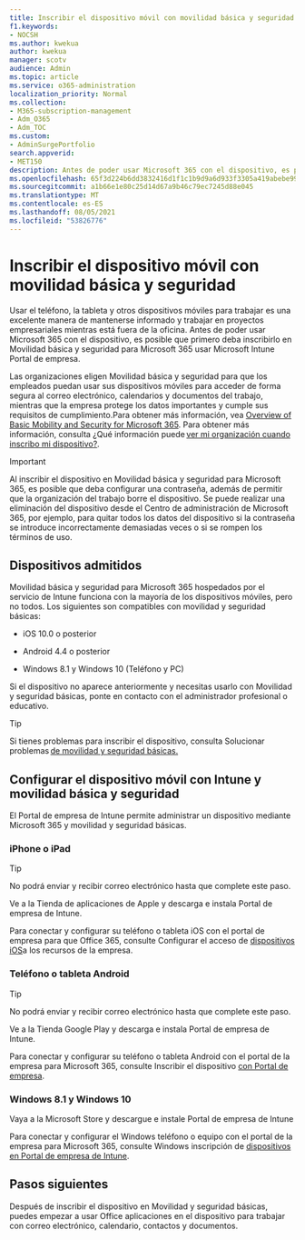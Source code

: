 ```yaml
---
title: Inscribir el dispositivo móvil con movilidad básica y seguridad
f1.keywords:
- NOCSH
ms.author: kwekua
author: kwekua
manager: scotv
audience: Admin
ms.topic: article
ms.service: o365-administration
localization_priority: Normal
ms.collection:
- M365-subscription-management
- Adm_O365
- Adm_TOC
ms.custom:
- AdminSurgePortfolio
search.appverid:
- MET150
description: Antes de poder usar Microsoft 365 con el dispositivo, es posible que deba inscribirlo primero en Movilidad básica y seguridad para Microsoft 365.
ms.openlocfilehash: 65f3d224b6dd3832416d1f1c1b9d9a6d933f3305a419abebe997a4fb765a5989
ms.sourcegitcommit: a1b66e1e80c25d14d67a9b46c79ec7245d88e045
ms.translationtype: MT
ms.contentlocale: es-ES
ms.lasthandoff: 08/05/2021
ms.locfileid: "53826776"
---
```

# <a name="enroll-your-mobile-device-using-basic-mobility-and-security"></a>Inscribir el dispositivo móvil con movilidad básica y seguridad

Usar el teléfono, la tableta y otros dispositivos móviles para trabajar es una excelente manera de mantenerse informado y trabajar en proyectos empresariales mientras está fuera de la oficina. Antes de poder usar Microsoft 365 con el dispositivo, es posible que primero deba inscribirlo en Movilidad básica y seguridad para Microsoft 365 usar Microsoft Intune Portal de empresa.

Las organizaciones eligen Movilidad básica y seguridad para que los empleados puedan usar sus dispositivos móviles para acceder de forma segura al correo electrónico, calendarios y documentos del trabajo, mientras que la empresa protege los datos importantes y cumple sus requisitos de cumplimiento.Para obtener más información, vea [Overview of Basic Mobility and Security for Microsoft 365](overview.md). Para obtener más información, consulta ¿Qué información puede [ver mi organización cuando inscribo mi dispositivo?](/intune-user-help/what-info-can-your-company-see-when-you-enroll-your-device-in-intune).

> [!IMPORTANT]
> Al inscribir el dispositivo en Movilidad básica y seguridad para Microsoft 365, es posible que deba configurar una contraseña, además de permitir que la organización del trabajo borre el dispositivo. Se puede realizar una eliminación del dispositivo desde el Centro de administración de Microsoft 365, por ejemplo, para quitar todos los datos del dispositivo si la contraseña se introduce incorrectamente demasiadas veces o si se rompen los términos de uso.

## <a name="supported-devices"></a>Dispositivos admitidos

Movilidad básica y seguridad para Microsoft 365 hospedados por el servicio de Intune funciona con la mayoría de los dispositivos móviles, pero no todos. Los siguientes son compatibles con movilidad y seguridad básicas:

- iOS 10.0 o posterior

- Android 4.4 o posterior

- Windows 8.1 y Windows 10 (Teléfono y PC)

Si el dispositivo no aparece anteriormente y necesitas usarlo con Movilidad y seguridad básicas, ponte en contacto con el administrador profesional o educativo.

> [!TIP]
> Si tienes problemas para inscribir el dispositivo, consulta Solucionar problemas [de movilidad y seguridad básicas.](troubleshoot.md)

## <a name="set-up-your-mobile-device-with-intune-and-basic-mobility-and-security"></a>Configurar el dispositivo móvil con Intune y movilidad básica y seguridad

El Portal de empresa de Intune permite administrar un dispositivo mediante Microsoft 365 y movilidad y seguridad básicas.

### <a name="iphone-or-ipad"></a>iPhone o iPad

> [!TIP]
> No podrá enviar y recibir correo electrónico hasta que complete este paso.

Ve a la Tienda de aplicaciones de Apple y descarga e instala Portal de empresa de Intune.

Para conectar y configurar su teléfono o tableta iOS con el portal de empresa para que Office 365, consulte Configurar el acceso de [dispositivos iOS](/mem/intune/user-help/enroll-your-device-in-intune-ios)a los recursos de la empresa.

### <a name="android-phone-or-tablet"></a>Teléfono o tableta Android

> [!TIP]
> No podrá enviar y recibir correo electrónico hasta que complete este paso.

Ve a la Tienda Google Play y descarga e instala Portal de empresa de Intune.

Para conectar y configurar su teléfono o tableta Android con el portal de la empresa para Microsoft 365, consulte Inscribir el dispositivo [con Portal de empresa](/mem/intune/user-help/enroll-device-android-company-portal).

### <a name="windows-81-and-windows-10"></a>Windows 8.1 y Windows 10

Vaya a la Microsoft Store y descargue e instale Portal de empresa de Intune

Para conectar y configurar el Windows teléfono o equipo con el portal de la empresa para Microsoft 365, consulte Windows inscripción de [dispositivos en Portal de empresa de Intune](/intune-user-help/windows-enrollment-company-portal).

## <a name="next-steps"></a>Pasos siguientes

Después de inscribir el dispositivo en Movilidad y seguridad básicas, puedes empezar a usar Office aplicaciones en el dispositivo para trabajar con correo electrónico, calendario, contactos y documentos.